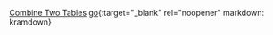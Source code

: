 [Combine Two Tables](https://leetcode.com/problems/combine-two-tables/)
[go](https://leetcode.com/problems/combine-two-tables/){:target="_blank" rel="noopener" markdown: kramdown}
